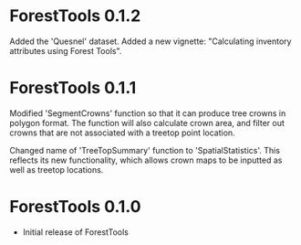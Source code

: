# ForestTools 0.1.2

Added the 'Quesnel' dataset. Added a new vignette: "Calculating inventory attributes using Forest Tools".

# ForestTools 0.1.1

Modified 'SegmentCrowns' function so that it can produce tree crowns in polygon format. The function will also calculate crown area, and filter out crowns that are not associated with a treetop point location.

Changed name of 'TreeTopSummary' function to 'SpatialStatistics'. This reflects its new functionality, which allows crown maps to be inputted as well as treetop locations. 

# ForestTools 0.1.0

* Initial release of ForestTools

